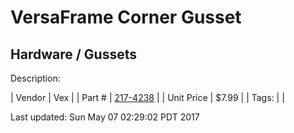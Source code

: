# VersaFrame Corner Gusset
## Hardware / Gussets
Description: 	 

| Vendor | Vex | 
| Part # | [217-4238](http://www.vexrobotics.com/vexpro/versaframe/versaframegussetsandmounts.html) | 
| Unit Price | $7.99 | 
| Tags: |  | 

Last updated: Sun May 07 02:29:02 PDT 2017